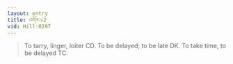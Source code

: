 ```yaml
---
layout: entry
title: འགོར་√2
vid: Hill:0297
---
```

> To tarry, linger, loiter CD\. To be delayed; to be late DK\. To take time, to be delayed TC\.



